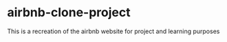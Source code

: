 # airbnb-clone-project
This is a recreation of the airbnb website for project and learning purposes

